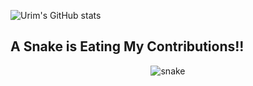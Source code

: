 ![Urim's GitHub stats](https://github-readme-stats.vercel.app/api?username=Twenty-FirstCentury&show_icons=true&theme=rose_pine)

## A Snake is Eating My Contributions!!


  <p align="center">
  <img src="https://platane.github.io/snk/github-user-contribution.svg" alt="snake"></center>
</p>
